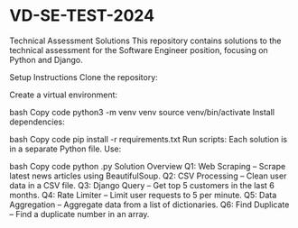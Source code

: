 # VD-SE-TEST-2024
Technical Assessment Solutions
This repository contains solutions to the technical assessment for the Software Engineer position, focusing on Python and Django.

Setup Instructions
Clone the repository:

Create a virtual environment:

bash
Copy code
python3 -m venv venv
source venv/bin/activate
Install dependencies:

bash
Copy code
pip install -r requirements.txt
Run scripts: Each solution is in a separate Python file. Use:

bash
Copy code
python <filename>.py
Solution Overview
Q1: Web Scraping – Scrape latest news articles using BeautifulSoup.
Q2: CSV Processing – Clean user data in a CSV file.
Q3: Django Query – Get top 5 customers in the last 6 months.
Q4: Rate Limiter – Limit user requests to 5 per minute.
Q5: Data Aggregation – Aggregate data from a list of dictionaries.
Q6: Find Duplicate – Find a duplicate number in an array.
